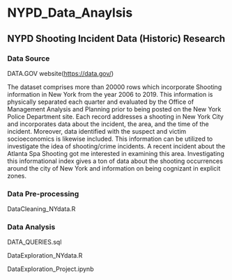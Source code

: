 # NYPD_Data_Anaylsis
## NYPD Shooting Incident Data (Historic) Research
### Data Source
DATA.GOV website(https://data.gov/)

The dataset comprises more than 20000 rows which incorporate Shooting information in New York from the year 2006 to 2019. This information is physically separated each quarter and evaluated by the Office of Management Analysis and Planning prior to being posted on the New York Police Department site. Each record addresses a shooting in New York City and incorporates data about the incident, the area, and the time of the incident. Moreover, data identified with the suspect and victim socioeconomics is likewise included. This information can be utilized to investigate the idea of shooting/crime incidents. A recent incident about the Atlanta Spa Shooting got me interested in examining this area. Investigating this informational index gives a ton of data about the shooting occurrences around the city of New York and information on being cognizant in explicit zones.
### Data Pre-processing
DataCleaning_NYdata.R

### Data Analysis
DATA_QUERIES.sql

DataExploration_NYdata.R

DataExploration_Project.ipynb



